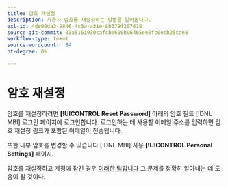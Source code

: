```yaml
---
title: 암호 재설정
description: 사용자 암호를 재설정하는 방법을 알아봅니다.
exl-id: 4de90da3-9846-4c3a-a31e-8b379f207618
source-git-commit: 03a5161930cafcbe600b96465ee0fc0ecb25cae8
workflow-type: tm+mt
source-wordcount: '84'
ht-degree: 0%

---
```


# 암호 재설정

암호를 재설정하려면 **[!UICONTROL Reset Password]** 아래의 암호 필드 [!DNL MBI] 로그인 페이지에 로그인합니다. 로그인하는 데 사용할 이메일 주소를 입력하면 암호 재설정 링크가 포함된 이메일이 전송됩니다.

또한 내부 암호를 변경할 수 있습니다 [!DNL MBI] 사용 **[!UICONTROL Personal Settings]** 페이지.

암호를 재설정하고 계정에 잠긴 경우 [이러한 팁입니다](https://support.magento.com/hc/en-us/articles/360016503952) 그 문제를 정확히 알아내는 데 도움이 될 것이다.
